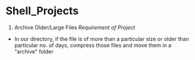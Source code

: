 # Shell_Projects

1. Archive Older/Large Files
_*Requirement of Project*_
- In our directory, if the file is of more than a particular size or older than particular no. of days, compress those files and move them in a "archive" folder
